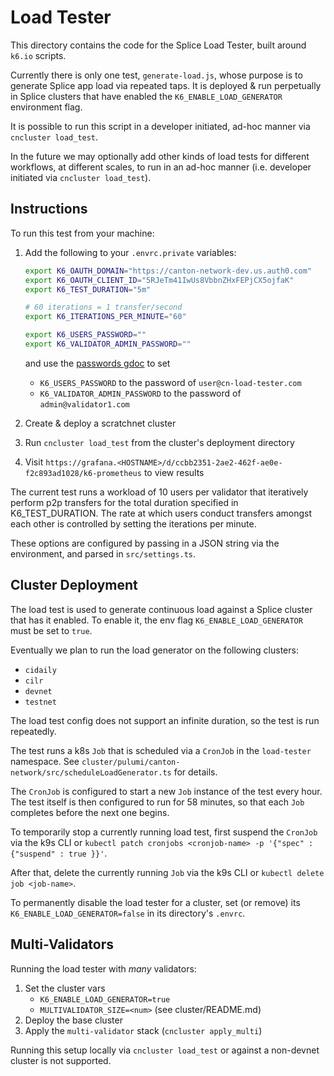 # Load Tester

This directory contains the code for the Splice Load Tester, built around `k6.io` scripts.

Currently there is only one test, `generate-load.js`, whose purpose is to generate Splice app load via repeated taps. It is deployed & run perpetually in Splice clusters that have enabled the `K6_ENABLE_LOAD_GENERATOR` environment flag.

It is possible to run this script in a developer initiated, ad-hoc manner via `cncluster load_test`.

In the future we may optionally add other kinds of load tests for different workflows, at different scales, to run in an ad-hoc manner (i.e. developer initiated via `cncluster load_test`).

## Instructions

To run this test from your machine:

1. Add the following to your `.envrc.private` variables:

   ```.bash
   export K6_OAUTH_DOMAIN="https://canton-network-dev.us.auth0.com"
   export K6_OAUTH_CLIENT_ID="5RJeTm41IwUs8VbbnZHxFEPjCX5ojfaK"
   export K6_TEST_DURATION="5m"

   # 60 iterations = 1 transfer/second
   export K6_ITERATIONS_PER_MINUTE="60"

   export K6_USERS_PASSWORD=""
   export K6_VALIDATOR_ADMIN_PASSWORD=""
   ```

   and use the [passwords gdoc](https://docs.google.com/document/d/1ajR8_SsSybl6GSrhGggOHEZPfCF0hzk0MDJMyziV7Vc/edit) to set
    - `K6_USERS_PASSWORD` to the password of `user@cn-load-tester.com`
    - `K6_VALIDATOR_ADMIN_PASSWORD` to the password of `admin@validator1.com`

2. Create & deploy a scratchnet cluster
3. Run `cncluster load_test` from the cluster's deployment directory
4. Visit `https://grafana.<HOSTNAME>/d/ccbb2351-2ae2-462f-ae0e-f2c893ad1028/k6-prometheus` to view results

The current test runs a workload of 10 users per validator that iteratively perform p2p transfers for the total duration specified in K6_TEST_DURATION. The rate at which users conduct transfers amongst each other is controlled by setting the iterations per minute.

These options are configured by passing in a JSON string via the environment, and parsed in `src/settings.ts`.

## Cluster Deployment

The load test is used to generate continuous load against a Splice cluster that has it enabled. To enable it, the env flag `K6_ENABLE_LOAD_GENERATOR` must be set to `true`.

Eventually we plan to run the load generator on the following clusters:

- `cidaily`
- `cilr`
- `devnet`
- `testnet`

The load test config does not support an infinite duration, so the test is run repeatedly.

The test runs a k8s `Job` that is scheduled via a `CronJob` in the `load-tester` namespace. See `cluster/pulumi/canton-network/src/scheduleLoadGenerator.ts` for details.

The `CronJob` is configured to start a new `Job` instance of the test every hour. The test itself is then configured to run for 58 minutes, so that each `Job` completes before the next one begins.

To temporarily stop a currently running load test, first suspend the `CronJob` via the k9s CLI or `kubectl patch cronjobs <cronjob-name> -p '{"spec" : {"suspend" : true }}'`.

After that, delete the currently running `Job` via the k9s CLI or `kubectl delete job <job-name>`.

To permanently disable the load tester for a cluster, set (or remove) its `K6_ENABLE_LOAD_GENERATOR=false` in its directory's `.envrc`.

## Multi-Validators

Running the load tester with _many_ validators:

1. Set the cluster vars
    - `K6_ENABLE_LOAD_GENERATOR=true`
    - `MULTIVALIDATOR_SIZE=<num>` (see cluster/README.md)
2. Deploy the base cluster
3. Apply the `multi-validator` stack (`cncluster apply_multi`)

Running this setup locally via `cncluster load_test` or against a non-devnet cluster is not supported.
